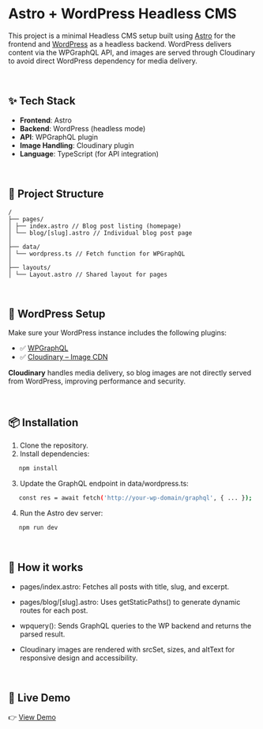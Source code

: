 # Astro + WordPress Headless CMS

This project is a minimal Headless CMS setup built using [Astro](https://astro.build/) for the frontend and [WordPress](https://wordpress.org/) as a headless backend. WordPress delivers content via the WPGraphQL API, and images are served through Cloudinary to avoid direct WordPress dependency for media delivery.

&nbsp;

## ✨ Tech Stack

- **Frontend**: Astro
- **Backend**: WordPress (headless mode)
- **API**: WPGraphQL plugin
- **Image Handling**: Cloudinary plugin
- **Language**: TypeScript (for API integration)

&nbsp;

## 📁 Project Structure



```text
/
├── pages/
│ ├── index.astro // Blog post listing (homepage)
│ └── blog/[slug].astro // Individual blog post page
│
├── data/
│ └── wordpress.ts // Fetch function for WPGraphQL
│
├── layouts/
│ └── Layout.astro // Shared layout for pages
```

&nbsp;

## 🔧 WordPress Setup

Make sure your WordPress instance includes the following plugins:

- ✅ [WPGraphQL](https://www.wpgraphql.com/)
- ✅ [Cloudinary – Image CDN](https://wordpress.org/plugins/cloudinary-image-management-and-manipulation-in-the-cloud-cdn/)

**Cloudinary** handles media delivery, so blog images are not directly served from WordPress, improving performance and security.

&nbsp;

## 📦 Installation

1. Clone the repository.
2. Install dependencies:

```bash
   npm install
```
3. Update the GraphQL endpoint in data/wordpress.ts:

```bash
   const res = await fetch('http://your-wp-domain/graphql', { ... });
```
4. Run the Astro dev server:
```bash
   npm run dev
```
&nbsp;

## 🧠 How it works
- pages/index.astro: Fetches all posts with title, slug, and excerpt.

- pages/blog/[slug].astro: Uses getStaticPaths() to generate dynamic routes for each post.

- wpquery(): Sends GraphQL queries to the WP backend and returns the parsed result.

- Cloudinary images are rendered with srcSet, sizes, and altText for responsive design and accessibility.

&nbsp;

## 🔗 Live Demo

👉 [View Demo](https://chic-chimera-d3dcff.netlify.app/)
